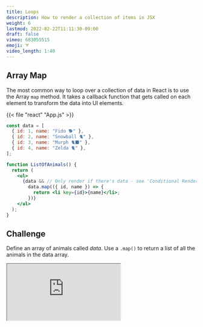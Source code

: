 ```yaml
---
title: Loops
description: How to render a collection of items in JSX
weight: 6
lastmod: 2022-02-22T11:11:30-09:00
draft: false
vimeo: 683055515
emoji: ➰
video_length: 1:40
---
```


## Array Map

The most common way to loop over a collection of data in React is to use the Array `map` method. It takes a callback function that gets called on each element to transform the data into UI elements.

{{< file "react" "App.js" >}}

```jsx
const data = [
  { id: 1, name: "Fido 🐕" },
  { id: 2, name: "Snowball 🐈" },
  { id: 3, name: "Murph 🐈‍⬛" },
  { id: 4, name: "Zelda 🐈" },
];

function ListOfAnimals() {
  return (
    <ul>
      {data && // Only render if there's data - see 'Conditional Rendering'
        data.map(({ id, name }) => {
          return <li key={id}>{name}</li>;
        })}
    </ul>
  );
}
```

## Challenge

Define an array of animals called _data_. Use a `.map()` to return a list of all the animals in the data array.

<iframe class="frame-full" src="https://stackblitz.com/edit/react-xkdagk?embed=1&file=src/App.js"></iframe>

